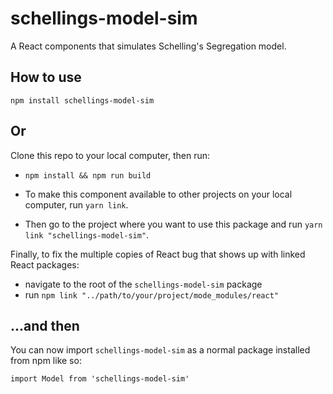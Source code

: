 # schellings-model-sim

A React components that simulates Schelling's Segregation model.

## How to use

`npm install schellings-model-sim`

## Or

Clone this repo to your local computer, then run:

- `npm install && npm run build`

- To make this component available to other projects on your local computer, run `yarn link`.
- Then go to the project where you want to use this package and run `yarn link "schellings-model-sim"`.

Finally, to fix the multiple copies of React bug that shows up with linked React packages:

- navigate to the root of the `schellings-model-sim` package
- run `npm link "../path/to/your/project/mode_modules/react"`

## ...and then

You can now import `schellings-model-sim` as a normal package installed from npm like so:

```
import Model from 'schellings-model-sim'
```